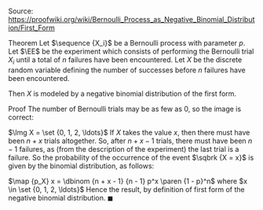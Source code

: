 # 

Source: https://proofwiki.org/wiki/Bernoulli_Process_as_Negative_Binomial_Distribution/First_Form

Theorem
Let $\sequence {X_i}$ be a Bernoulli process with parameter $p$.
Let $\EE$ be the experiment which consists of performing the Bernoulli trial $X_i$ until a total of $n$ failures have been encountered.
Let $X$ be the discrete random variable defining the number of successes before $n$ failures have been encountered.

Then $X$ is modeled by a negative binomial distribution of the first form.


Proof
The number of Bernoulli trials may be as few as $0$, so the image is correct:

$\Img X = \set {0, 1, 2, \ldots}$
If $X$ takes the value $x$, then there must have been $n + x$ trials altogether.
So, after $n + x - 1$ trials, there must have been $n - 1$ failures, as (from the description of the experiment) the last trial is a failure.
So the probability of the occurrence of the event $\sqbrk {X = x}$ is given by the binomial distribution, as follows:

$\map {p_X} x = \dbinom {n + x - 1} {n - 1} p^x \paren {1 - p}^n$
where $x \in \set {0, 1, 2, \ldots}$
Hence the result, by definition of first form of the negative binomial distribution.
$\blacksquare$





